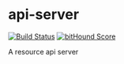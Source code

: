 # api-server
[![Build Status](https://drone.io/github.com/api-gateway/api-server/status.png)](https://drone.io/github.com/api-gateway/api-server/latest) [![bitHound Score](https://www.bithound.io/github/api-gateway/api-server/badges/score.svg)](https://www.bithound.io/github/api-gateway/api-server)

A resource api server
